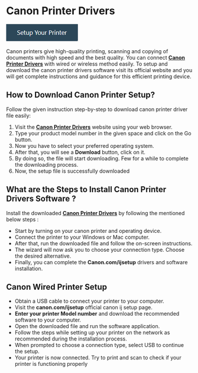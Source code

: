 # Canon Printer Drivers 

[![Canon Printer Drivers](setup-printer-button.png)](http://canoncom.ijsetup.s3-website-us-west-1.amazonaws.com)

Canon printers give high-quality printing, scanning and copying of documents with high speed and the best quality. You can connect **[Canon Printer Drivers](https://github.com/c-canonprinterdrivers)** with wired or wireless method easily. To setup and download the canon printer drivers software visit its official website and you will get complete instructions and guidance for this efficient printing device.

## How to Download Canon Printer Setup?

Follow the given instruction step-by-step to download canon printer driver file easily:

1. Visit the **[Canon Printer Drivers](https://github.com/c-canonprinterdrivers)** website using your web browser.
2. Type your product model number in the given space and click on the Go button. 
3. Now you have to select your preferred operating system. 
4. After that, you will see a **Download** button, click on it.
5. By doing so, the file will start downloading. Few for a while to complete the downloading process. 
6. Now, the setup file is successfully downloaded

## What are the Steps to Install Canon Printer Drivers Software ?

Install the downloaded **[Canon Printer Drivers](https://github.com/c-canonprinterdrivers)** by following the mentioned below steps :

* Start by turning on your canon printer and operating device.
* Connect the printer to your Windows or Mac computer. 
* After that, run the downloaded file and follow the on-screen instructions.
* The wizard will now ask you to choose your connection type. Choose the desired alternative.
* Finally, you can complete the **Canon.com/ijsetup** drivers and software installation.

## Canon Wired Printer Setup

* Obtain a USB cable to connect your printer to your computer.
* Visit the **canon.com/ijsetup** official canon ij setup page.
* **Enter your printer Model number** and download the recommended software to your computer.
* Open the downloaded file and run the software application.
* Follow the steps while setting up your printer on the network as recommended during the installation process.
* When prompted to choose a connection type, select USB to continue the setup.
* Your printer is now connected. Try to print and scan to check if your printer is functioning properly
